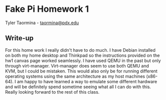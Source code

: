 # Fake Pi Homework 1

Tyler Taormina - taormina@pdx.edu

## Write-up
For this home work I really didn't have to do much. I have Debian installed 
on both my home desktop and Thinkpad so the instructions provided on the hw1
canvas page worked seamlessly. I have used QEMU in the past but only through 
virt-manager. Virt-manager does seem to use both QEMU and KVM, but I could be 
mistaken. This would also only be for running different operating systems using
the same architecture as my host machines (x86-64). I am happy to have learned 
a way to emulate some different hardware and will be definitely spend sometime 
seeing what all I can do with this. Really looking forward to the rest of this 
class.
